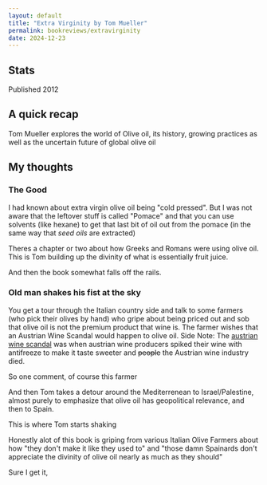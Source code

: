 ```yaml
---
layout: default
title: "Extra Virginity by Tom Mueller"
permalink: bookreviews/extravirginity
date: 2024-12-23
---
```


## Stats
Published 2012

## A quick recap
Tom Mueller explores the world of Olive oil, its history, growing practices as well as the uncertain future of global olive oil

## My thoughts

### The Good

I had known about extra virgin olive oil being "cold pressed". But I was not aware that the leftover stuff is called "Pomace" and that you can use solvents (like hexane) to get that last bit of oil out from the pomace (in the same way that _seed oils_ are extracted)

Theres a chapter or two about how Greeks and Romans were using olive oil. This is Tom building up the divinity of what is essentially fruit juice.

And then the book somewhat falls off the rails. 

### Old man shakes his fist at the sky

You get a tour through the Italian country side and talk to some farmers (who pick their olives by hand) who gripe about being priced out and sob that olive oil is not the premium product that wine is. The farmer wishes that an Austrian Wine Scandal would happen to olive oil. Side Note: The [austrian wine scandal](https://en.wikipedia.org/wiki/1985_Austrian_diethylene_glycol_wine_scandal) was when austrian wine producers spiked their wine with antifreeze to make it taste sweeter and ~~people~~ the Austrian wine industry died. 

So one comment, of course this farmer 

And then Tom takes a detour around the Mediterrenean to Israel/Palestine, almost purely to emphasize that olive oil has geopolitical relevance, and then to Spain.

This is where Tom starts shaking

Honestly alot of this book is griping from various Italian Olive Farmers about how "they don't make it like they used to" and "those damn Spainards don't appreciate the divinity of olive oil nearly as much as they should"

Sure I get it, 